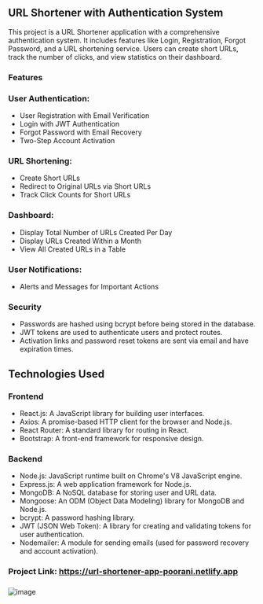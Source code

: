 ## URL Shortener with Authentication System
This project is a URL Shortener application with a comprehensive authentication system. It includes features like Login, Registration, Forgot Password, and a URL shortening service. Users can create short URLs, track the number of clicks, and view statistics on their dashboard.
### Features
### User Authentication:
- User Registration with Email Verification
- Login with JWT Authentication
- Forgot Password with Email Recovery
- Two-Step Account Activation
### URL Shortening:
- Create Short URLs
- Redirect to Original URLs via Short URLs
- Track Click Counts for Short URLs
### Dashboard:
- Display Total Number of URLs Created Per Day
- Display URLs Created Within a Month
- View All Created URLs in a Table
### User Notifications:
- Alerts and Messages for Important Actions
### Security
- Passwords are hashed using bcrypt before being stored in the database.
- JWT tokens are used to authenticate users and protect routes.
- Activation links and password reset tokens are sent via email and have expiration times.
## Technologies Used
### Frontend
- React.js: A JavaScript library for building user interfaces.
- Axios: A promise-based HTTP client for the browser and Node.js.
- React Router: A standard library for routing in React.
- Bootstrap: A front-end framework for responsive design.
### Backend
- Node.js: JavaScript runtime built on Chrome's V8 JavaScript engine.
- Express.js: A web application framework for Node.js.
- MongoDB: A NoSQL database for storing user and URL data.
- Mongoose: An ODM (Object Data Modeling) library for MongoDB and Node.js.
- bcrypt: A password hashing library.
- JWT (JSON Web Token): A library for creating and validating tokens for user authentication.
- Nodemailer: A module for sending emails (used for password recovery and account activation).

### Project Link: https://url-shortener-app-poorani.netlify.app
###
![image](https://github.com/user-attachments/assets/47e3a98f-b468-42fd-957c-d6169489c382)
